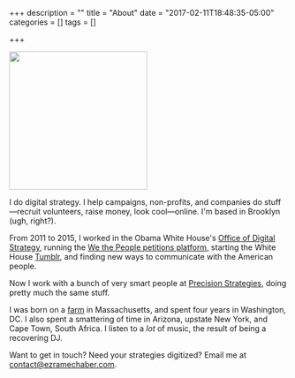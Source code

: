 +++
description = ""
title = "About"
date = "2017-02-11T18:48:35-05:00"
categories = []
tags = []

+++

<img src="../img/ezra_maine.jpg" width="250px" height="250px" class="img-right" />

I do digital strategy. I help campaigns, non-profits, and companies do stuff—recruit volunteers, raise money, look cool—online. I'm based in Brooklyn (ugh, right?).

From 2011 to 2015, I worked in the Obama White House's [Office of Digital Strategy](https://www.nytimes.com/2015/11/09/us/politics/a-digital-team-is-helping-obama-find-his-voice-online.html), running the [We the People petitions platform](https://petitions.whitehouse.gov), starting the White House [Tumblr](http://obamawhitehouse.tumblr.com/), and finding new ways to communicate with the American people.

Now I work with a bunch of very smart people at [Precision Strategies](http://precisionstrategies.com), doing pretty much the same stuff.

I was born on a [farm](http://www.hopestill.com) in Massachusetts, and spent four years in Washington, DC. I also spent a smattering of time in Arizona, upstate New York, and Cape Town, South Africa. I listen to a *lot* of music, the result of being a recovering DJ. 

Want to get in touch? Need your strategies digitized? Email me at [contact@ezramechaber.com](mailto:contact@ezramechaber.com).

